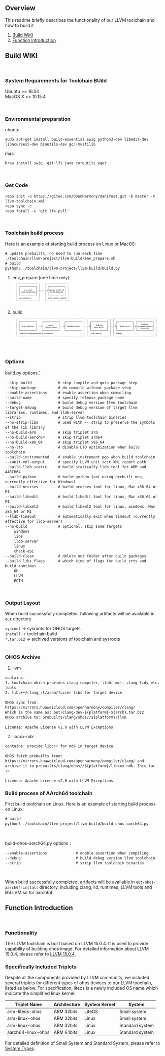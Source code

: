 ## Overview

This readme briefly describes the functionality of our LLVM toolchain and how to build it

1. [Build WIKI](#build_wiki)
2. [Function Introduction](#function_introduction)

<a name="build_wiki"></a>
## Build WIKI
</br>

### System Requirements for Toolchain BUild

Ubuntu >= 16.04  
MacOS X >= 10.15.4  

</br>

### Environmental preparation 

ubuntu 
```
sudo apt-get install build-essential swig python3-dev libedit-dev libncurses5-dev binutils-dev gcc-multilib  
```
mac 
```
brew install swig  git-lfs java coreutils wget 
```

</br>

### Get Code
```
repo init -u https://gitee.com/OpenHarmony/manifest.git -b master -m llvm-toolchain.xml
repo sync -c 
repo forall -c 'git lfs pull'
```
</br>

### Toolchain build process

Here is an example of starting build process on Linux or MacOS:
```
# update prebuilts, no need to run each time
./toolchain/llvm-project/llvm-build/env_prepare.sh
# build
python3 ./toolchain/llvm-project/llvm-build/build.py
```

1. env_prepare (one time only)
![输入图片说明](data/one_time_setup.png)

2. build
![输入图片说明](data/llvm_build.png)

</br>

### Options

build.py options：

```
--skip-build			# skip compile and goto package step
--skip-package			# do compile without package step
--enable-assertions		# enable assertion when compiling
--build-name 			# specify release package name
--debug					# build debug version llvm toolchain
--target-debug          # build debug version of target llvm libraries, runtimes, and lldb-server
--strip					# strip llvm toolchain binaries
--no-strip-libs         # used with -- strip to preserve the symbols of the lib library
--no-build-arm			# skip triplet arm
--no-build-aarch64  	# skip triplet arm64
--no-build-x86_64 		# skip triplet x86_64
--no-lto  				# disable LTO optimization when build toolchain
--build-instrumented	# enable instrument pgo when build toolchain
--xunit-xml-output 		# specify LLVM unit test XML report path
--build-lldb-static     # build statically lldb tool for ARM and AARCH64
--build-python          # build python (not using prebuilt one, currently effective for Windows)
--build-ncurses         # build ncurses tool for linux, Mac x86-64 or M1
--build-libedit         # build libedit tool for linux, Mac x86-64 or M1
--build-libxml2         # build libxml2 tool for linux, windows, Mac x86_64 or M1
--lldb-timeout          # automatically exit when timeout (currently effective for lldb-server)
--no-build              # optional, skip some targets
    windows
    libs
    lldb-server
    linux 
    check-api
--build-clean           # delete out folder after build packages
--build_libs_flags      # which kind of flags for build_crts and build_runtimes
    OH
    LLVM
    BOTH
```
</br>

### Output Layout

When build successfully completed. following artifacts will be available in `out` directory

`sysroot` -> sysroots for OHOS targets  
`install` -> toolchain build  
`*.tar.bz2` -> archived versions of toolchain and sysroots  
</br>

### OHOS Archive

1. llvm
```
contains: 
1. toolchain which provides clang compiler, lldb(-mi), clang-tidy etc. tools
2. libc++/clang_rt/asan/fuzzer libs for target device

OHOS sync from: https://mirrors.huaweicloud.com/openharmony/compiler/clang/
Which is the same as: out/clang-dev-${platform}-${arch}.tar.bz2
OHOS archive to: prebuilts/clang/ohos//${platform}/llvm

License: Apache License v2.0 with LLVM Exceptions
```

2. libcxx-ndk
```
contains: provide libc++ for ndk in target device

OHOS fetch prebuilts from: https://mirrors.huaweicloud.com/openharmony/compiler/clang/ and archive it to prebuilts/clang/ohos//${platform}/libcxx-ndk. This tar is 

License: Apache License v2.0 with LLVM Exceptions
```

### Build process of AArch64 toolchain

First build toolchain on Linux.
Here is an example of starting build process on Linux:
```
# build
python3 ./toolchain/llvm-project/llvm-build/build-ohos-aarch64.py
```

</br>

build-ohos-aarch64.py options：

```
--enable-assertions             # enable assertion when compiling
--debug                         # build debug version llvm toolchain
--strip                         # strip llvm toolchain binaries
```
</br>

When build successfully completed, artifacts will be available in `out/ohos-aarch64-install` directory, including clang, lld, runtimes, LLVM tools and libLLVM.so for aarch64.

<a name="function_introduction"></a>
## Function Introduction
</br>

### Functionality

The LLVM toolchain is built based on LLVM 15.0.4. It is used to provide capability of building ohos image. For detailed information about LLVM 15.0.4, please refer to [LLVM 15.0.4](https://discourse.llvm.org/t/llvm-15-0-4-released/66337).
</br>

### Specifically Included Triplets

Despite all the components provided by LLVM community, we included several triplets for different types of ohos devices to our LLVM toochain, listed as below. For specification, liteos is a newly included OS name which indicate the simplified linux kernel.

| Triplet Name           | Architecture | System Kernel | System          |
| ---------------------- | ------------ | ------------- | --------------- |
| arm-liteos-ohos        | ARM 32bits   | LiteOS        | Small system    |
| arm-linux-ohos         | ARM 32bits   | Linux         | Small system    |
| arm-linux-ohos         | ARM 32bits   | Linux         | Standard system |
| aarch64-linux-ohos     | ARM 64bits   | Linux         | Standard system |

For detailed definition of Small System and Standard System, please refer to [System Types](https://gitee.com/openharmony/docs/blob/master/en/device-dev/Readme-EN.md).

